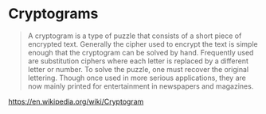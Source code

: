 # Cryptograms

> A cryptogram is a type of puzzle that consists of a short piece of encrypted text. Generally the cipher used to encrypt the text is simple enough that the cryptogram can be solved by hand. Frequently used are substitution ciphers where each letter is replaced by a different letter or number. To solve the puzzle, one must recover the original lettering. Though once used in more serious applications, they are now mainly printed for entertainment in newspapers and magazines.

https://en.wikipedia.org/wiki/Cryptogram
